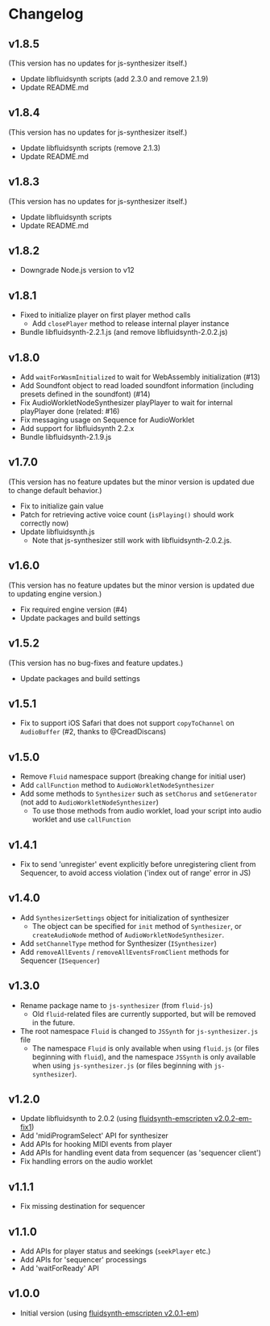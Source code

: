 # Changelog

## v1.8.5

(This version has no updates for js-synthesizer itself.)

- Update libfluidsynth scripts (add 2.3.0 and remove 2.1.9)
- Update README.md

## v1.8.4

(This version has no updates for js-synthesizer itself.)

- Update libfluidsynth scripts (remove 2.1.3)
- Update README.md

## v1.8.3

(This version has no updates for js-synthesizer itself.)

- Update libfluidsynth scripts
- Update README.md

## v1.8.2

- Downgrade Node.js version to v12

## v1.8.1

- Fixed to initialize player on first player method calls
   - Add `closePlayer` method to release internal player instance
- Bundle libfluidsynth-2.2.1.js (and remove libfluidsynth-2.0.2.js)

## v1.8.0

- Add `waitForWasmInitialized` to wait for WebAssembly initialization (#13)
- Add Soundfont object to read loaded soundfont information (including presets defined in the soundfont) (#14)
- Fix AudioWorkletNodeSynthesizer playPlayer to wait for internal playPlayer done (related: #16)
- Fix messaging usage on Sequence for AudioWorklet
- Add support for libfluidsynth 2.2.x
- Bundle libfluidsynth-2.1.9.js

## v1.7.0

(This version has no feature updates but the minor version is updated due to change default behavior.)

- Fix to initialize gain value
- Patch for retrieving active voice count (`isPlaying()` should work correctly now)
- Update libfluidsynth.js
  - Note that js-synthesizer still work with libfluidsynth-2.0.2.js.

## v1.6.0

(This version has no feature updates but the minor version is updated due to updating engine version.)

- Fix required engine version (#4)
- Update packages and build settings

## v1.5.2

(This version has no bug-fixes and feature updates.)

- Update packages and build settings

## v1.5.1

- Fix to support iOS Safari that does not support `copyToChannel` on `AudioBuffer` (#2, thanks to @CreadDiscans)

## v1.5.0

- Remove `Fluid` namespace support (breaking change for initial user)
- Add `callFunction` method to `AudioWorkletNodeSynthesizer`
- Add some methods to `Synthesizer` such as `setChorus` and `setGenerator` (not add to `AudioWorkletNodeSynthesizer`)
  - To use those methods from audio worklet, load your script into audio worklet and use `callFunction`

## v1.4.1

- Fix to send 'unregister' event explicitly before unregistering client from Sequencer, to avoid access violation ('index out of range' error in JS)

## v1.4.0

- Add `SynthesizerSettings` object for initialization of synthesizer
  - The object can be specified for `init` method of `Synthesizer`, or `createAudioNode` method of `AudioWorkletNodeSynthesizer`.
- Add `setChannelType` method for Synthesizer (`ISynthesizer`)
- Add `removeAllEvents` / `removeAllEventsFromClient` methods for Sequencer (`ISequencer`)

## v1.3.0

- Rename package name to `js-synthesizer` (from `fluid-js`)
  - Old `fluid`-related files are currently supported, but will be removed in the future.
- The root namespace `Fluid` is changed to `JSSynth` for `js-synthesizer.js` file
  - The namespace `Fluid` is only available when using `fluid.js` (or files beginning with `fluid`), and the namespace `JSSynth` is only available when using `js-synthesizer.js` (or files beginning with `js-synthesizer`).

## v1.2.0

- Update libfluidsynth to 2.0.2 (using [fluidsynth-emscripten v2.0.2-em-fix1](https://github.com/jet2jet/fluidsynth-emscripten/releases/tag/v2.0.2-em-fix1))
- Add 'midiProgramSelect' API for synthesizer
- Add APIs for hooking MIDI events from player
- Add APIs for handling event data from sequencer (as 'sequencer client')
- Fix handling errors on the audio worklet

## v1.1.1

- Fix missing destination for sequencer

## v1.1.0

- Add APIs for player status and seekings (`seekPlayer` etc.)
- Add APIs for 'sequencer' processings
- Add 'waitForReady' API

## v1.0.0

- Initial version (using [fluidsynth-emscripten v2.0.1-em](https://github.com/jet2jet/fluidsynth-emscripten/releases/tag/v2.0.1-em))
